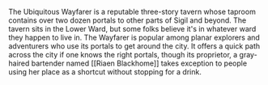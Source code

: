 The Ubiquitous Wayfarer is a reputable three-story tavern whose taproom contains over two dozen portals to other parts of Sigil and beyond. The tavern sits in the Lower Ward, but some folks believe it's in whatever ward they happen to live in. The Wayfarer is popular among planar explorers and adventurers who use its portals to get around the city. It offers a quick path across the city if one knows the right portals, though its proprietor, a gray-haired bartender named [[Riaen Blackhome]] takes exception to people using her place as a shortcut without stopping for a drink.